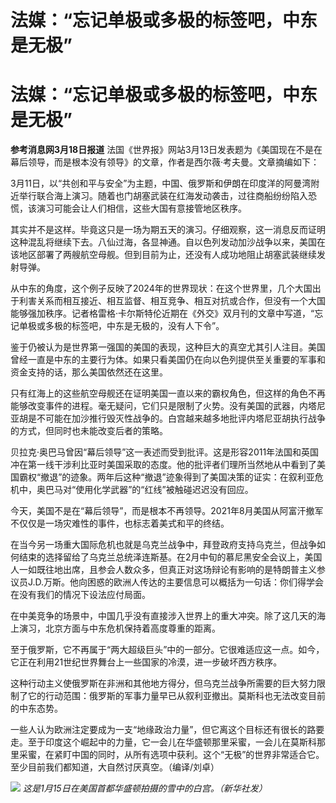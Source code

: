 # ​法媒：“忘记单极或多极的标签吧，中东是无极”

# ​法媒：“忘记单极或多极的标签吧，中东是无极”

**参考消息网3月18日报道**
法国《世界报》网站3月13日发表题为《美国现在不是在幕后领导，而是根本没有领导》的文章，作者是西尔薇·考夫曼。文章摘编如下：

3月11日，以“共创和平与安全”为主题，中国、俄罗斯和伊朗在印度洋的阿曼湾附近举行联合海上演习。随着也门胡塞武装在红海发动袭击，过往商船纷纷陷入恐慌，该演习可能会让人们相信，这些大国有意接管地区秩序。

其实并不是这样。毕竟这只是一场为期五天的演习。仔细观察，这一消息反而证明这种混乱将继续下去。八仙过海，各显神通。自以色列发动加沙战争以来，美国在该地区部署了两艘航空母舰。但到目前为止，还没有人成功地阻止胡塞武装继续发射导弹。

从中东的角度，这个例子反映了2024年的世界现状：在这个世界里，几个大国出于利害关系而相互接近、相互监督、相互竞争、相互对抗或合作，但没有一个大国能够强加秩序。记者格雷格·卡尔斯特伦近期在《外交》双月刊的文章中写道，“忘记单极或多极的标签吧，中东是无极的，没有人下令”。

鉴于仍被认为是世界第一强国的美国的表现，这种巨大的真空尤其引人注目。美国曾经一直是中东的主要行为体。如果只看美国仍在向以色列提供至关重要的军事和资金支持的话，那么美国依然还在这里。

只有红海上的这些航空母舰还在证明美国一直以来的霸权角色，但这样的角色不再能够改变事件的进程。毫无疑问，它们只是限制了火势。没有美国的武器，内塔尼亚胡是不可能在加沙推行毁灭性战争的。白宫越来越多地批评内塔尼亚胡执行战争的方式，但同时也未能改变后者的策略。

贝拉克·奥巴马曾因“幕后领导”这一表述而受到批评。这是形容2011年法国和英国冲在第一线干涉利比亚时美国采取的态度。他的批评者们理所当然地从中看到了美国霸权“撤退”的迹象。两年后这种“撤退”迹象得到了美国决策的证实：在叙利亚危机中，奥巴马对“使用化学武器”的“红线”被触碰迟迟没有回应。

今天，美国不是在“幕后领导”，而是根本不再领导。2021年8月美国从阿富汗撤军不仅仅是一场灾难性的事件，也标志着美式和平的终结。

在当今另一场重大国际危机也就是乌克兰战争中，拜登政府支持乌克兰，但战争如何结束的选择留给了乌克兰总统泽连斯基。在2月中旬的慕尼黑安全会议上，美国人一如既往地出席，且参会人数众多，但真正对这场辩论有影响的是特朗普主义参议员J.D.万斯。他向困惑的欧洲人传达的主要信息可以概括为一句话：你们得学会在没有我们的情况下设法应付局面。

在中美竞争的场景中，中国几乎没有直接涉入世界上的重大冲突。除了这几天的海上演习，北京方面与中东危机保持着高度尊重的距离。

至于俄罗斯，它不再属于“两大超级巨头”中的一部分。它很难适应这一点。如今，它正在利用21世纪世界舞台上一些国家的冷漠，进一步破坏西方秩序。

这种行动主义使俄罗斯在非洲和其他地方得分，但乌克兰战争所需要的巨大努力限制了它的行动范围：俄罗斯的军事力量早已从叙利亚撤出。莫斯科也无法改变目前的中东态势。

一些人认为欧洲注定要成为一支“地缘政治力量”，但它离这个目标还有很长的路要走。至于印度这个崛起中的力量，它一会儿在华盛顿那里采蜜，一会儿在莫斯科那里采蜜，在紧盯中国的同时，从所有选项中获利。这个“无极”的世界非常适合它。至少目前我们都知道，大自然讨厌真空。（编译/刘卓）

![](https://inews.gtimg.com/om_bt/OBEGVkI-2ZE2D9vtDhY4gTKJX2Jjt_wgcy_IHuknEhISgAA/1000)
_这是1月15日在美国首都华盛顿拍摄的雪中的白宫。（新华社发）_

